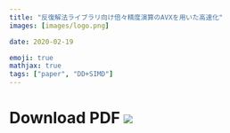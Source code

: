 ```yaml
---
title: "反復解法ライブラリ向け倍々精度演算のAVXを用いた高速化"
images: [images/logo.png]

date: 2020-02-19

emoji: true
mathjax: true
tags: ["paper", "DD+SIMD"]
---
```


# Download PDF [![](https://storage.googleapis.com/numa_blog/etc/icon_pdf.png)][1] 

[1]: https://storage.googleapis.com/numa_blog/publications/swopp2012.pdf
